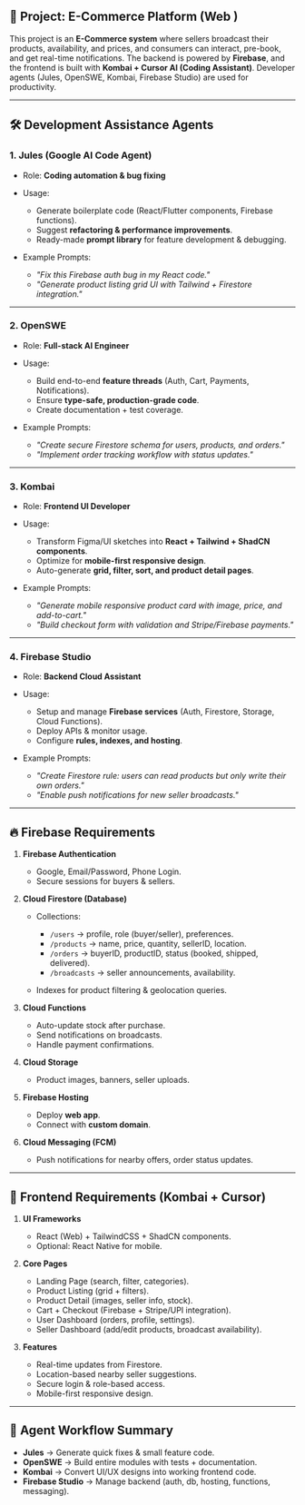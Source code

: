 

## 📌 Project: E-Commerce Platform (Web )

This project is an **E-Commerce system** where sellers broadcast their products, availability, and prices, and consumers can interact, pre-book, and get real-time notifications.
The backend is powered by **Firebase**, and the frontend is built with **Kombai + Cursor AI (Coding Assistant)**. Developer agents (Jules, OpenSWE, Kombai, Firebase Studio) are used for productivity.

---

## 🛠 Development Assistance Agents

### 1. **Jules** (Google AI Code Agent)

* Role: **Coding automation & bug fixing**
* Usage:

  * Generate boilerplate code (React/Flutter components, Firebase functions).
  * Suggest **refactoring & performance improvements**.
  * Ready-made **prompt library** for feature development & debugging.
* Example Prompts:

  * *"Fix this Firebase auth bug in my React code."*
  * *"Generate product listing grid UI with Tailwind + Firestore integration."*

---

### 2. **OpenSWE**

* Role: **Full-stack AI Engineer**
* Usage:

  * Build end-to-end **feature threads** (Auth, Cart, Payments, Notifications).
  * Ensure **type-safe, production-grade code**.
  * Create documentation + test coverage.
* Example Prompts:

  * *"Create secure Firestore schema for users, products, and orders."*
  * *"Implement order tracking workflow with status updates."*

---

### 3. **Kombai**

* Role: **Frontend UI Developer**
* Usage:

  * Transform Figma/UI sketches into **React + Tailwind + ShadCN components**.
  * Optimize for **mobile-first responsive design**.
  * Auto-generate **grid, filter, sort, and product detail pages**.
* Example Prompts:

  * *"Generate mobile responsive product card with image, price, and add-to-cart."*
  * *"Build checkout form with validation and Stripe/Firebase payments."*

---

### 4. **Firebase Studio**

* Role: **Backend Cloud Assistant**
* Usage:

  * Setup and manage **Firebase services** (Auth, Firestore, Storage, Cloud Functions).
  * Deploy APIs & monitor usage.
  * Configure **rules, indexes, and hosting**.
* Example Prompts:

  * *"Create Firestore rule: users can read products but only write their own orders."*
  * *"Enable push notifications for new seller broadcasts."*

---

## 🔥 Firebase Requirements

1. **Firebase Authentication**

   * Google, Email/Password, Phone Login.
   * Secure sessions for buyers & sellers.

2. **Cloud Firestore (Database)**

   * Collections:

     * `/users` → profile, role (buyer/seller), preferences.
     * `/products` → name, price, quantity, sellerID, location.
     * `/orders` → buyerID, productID, status (booked, shipped, delivered).
     * `/broadcasts` → seller announcements, availability.
   * Indexes for product filtering & geolocation queries.

3. **Cloud Functions**

   * Auto-update stock after purchase.
   * Send notifications on broadcasts.
   * Handle payment confirmations.

4. **Cloud Storage**

   * Product images, banners, seller uploads.

5. **Firebase Hosting**

   * Deploy **web app**.
   * Connect with **custom domain**.

6. **Cloud Messaging (FCM)**

   * Push notifications for nearby offers, order status updates.

---

## 🎨 Frontend Requirements (Kombai + Cursor)

1. **UI Frameworks**

   * React (Web) + TailwindCSS + ShadCN components.
   * Optional: React Native for mobile.

2. **Core Pages**

   * Landing Page (search, filter, categories).
   * Product Listing (grid + filters).
   * Product Detail (images, seller info, stock).
   * Cart + Checkout (Firebase + Stripe/UPI integration).
   * User Dashboard (orders, profile, settings).
   * Seller Dashboard (add/edit products, broadcast availability).

3. **Features**

   * Real-time updates from Firestore.
   * Location-based nearby seller suggestions.
   * Secure login & role-based access.
   * Mobile-first responsive design.

---

## 🚀 Agent Workflow Summary

* **Jules** → Generate quick fixes & small feature code.
* **OpenSWE** → Build entire modules with tests + documentation.
* **Kombai** → Convert UI/UX designs into working frontend code.
* **Firebase Studio** → Manage backend (auth, db, hosting, functions, messaging).

